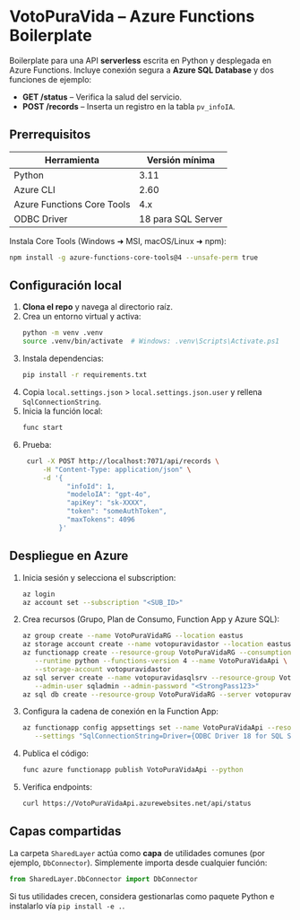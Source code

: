 # VotoPuraVida – Azure Functions Boilerplate

Boilerplate para una API **serverless** escrita en Python y desplegada en Azure Functions. Incluye conexión segura a **Azure SQL Database** y dos funciones de ejemplo:

* **GET /status** – Verifica la salud del servicio.
* **POST /records** – Inserta un registro en la tabla `pv_infoIA`.

## Prerrequisitos

| Herramienta | Versión mínima |
|-------------|---------------|
| Python      | 3.11          |
| Azure CLI   | 2.60          |
| Azure Functions Core Tools | 4.x |
| ODBC Driver | 18 para SQL Server |

Instala Core Tools (Windows ➜ MSI, macOS/Linux ➜ npm):
```bash
npm install -g azure-functions-core-tools@4 --unsafe-perm true
```

## Configuración local

1. **Clona el repo** y navega al directorio raíz.
2. Crea un entorno virtual y activa:
   ```bash
   python -m venv .venv
   source .venv/bin/activate  # Windows: .venv\Scripts\Activate.ps1
   ```
3. Instala dependencias:
   ```bash
   pip install -r requirements.txt
   ```
4. Copia `local.settings.json` > `local.settings.json.user` y rellena `SqlConnectionString`.
5. Inicia la función local:
   ```bash
   func start
   ```
6. Prueba:
   ```bash
    curl -X POST http://localhost:7071/api/records \
        -H "Content-Type: application/json" \
        -d '{
              "infoId": 1,
              "modeloIA": "gpt-4o",
              "apiKey": "sk-XXXX",
              "token": "someAuthToken",
              "maxTokens": 4096
            }'
   ```

## Despliegue en Azure

1. Inicia sesión y selecciona el subscription:
   ```bash
   az login
   az account set --subscription "<SUB_ID>"
   ```
2. Crea recursos (Grupo, Plan de Consumo, Function App y Azure SQL):
   ```bash
   az group create --name VotoPuraVidaRG --location eastus
   az storage account create --name votopuravidastor --location eastus --resource-group VotoPuraVidaRG --sku Standard_LRS
   az functionapp create --resource-group VotoPuraVidaRG --consumption-plan-location eastus \
      --runtime python --functions-version 4 --name VotoPuraVidaApi \
      --storage-account votopuravidastor
   az sql server create --name votopuravidasqlsrv --resource-group VotoPuraVidaRG --location eastus \
      --admin-user sqladmin --admin-password "<StrongPass123>"
   az sql db create --resource-group VotoPuraVidaRG --server votopuravidasqlsrv --name VotoPuraVidaDB --service-objective S0
   ```
3. Configura la cadena de conexión en la Function App:
   ```bash
   az functionapp config appsettings set --name VotoPuraVidaApi --resource-group VotoPuraVidaRG \
      --settings "SqlConnectionString=Driver={ODBC Driver 18 for SQL Server};Server=tcp:votopuravidasqlsrv.database.windows.net,1433;Database=VotoPV;Uid=sqladmin;Pwd=<StrongPass123>;Encrypt=yes;TrustServerCertificate=no;Connection Timeout=30;"
   ```
4. Publica el código:
   ```bash
   func azure functionapp publish VotoPuraVidaApi --python
   ```
5. Verifica endpoints:
   ```bash
   curl https://VotoPuraVidaApi.azurewebsites.net/api/status
   ```

## Capas compartidas

La carpeta `SharedLayer` actúa como **capa** de utilidades comunes (por ejemplo, `DbConnector`). Simplemente importa desde cualquier función:
```python
from SharedLayer.DbConnector import DbConnector
```

Si tus utilidades crecen, considera gestionarlas como paquete Python e instalarlo vía `pip install -e .`.

